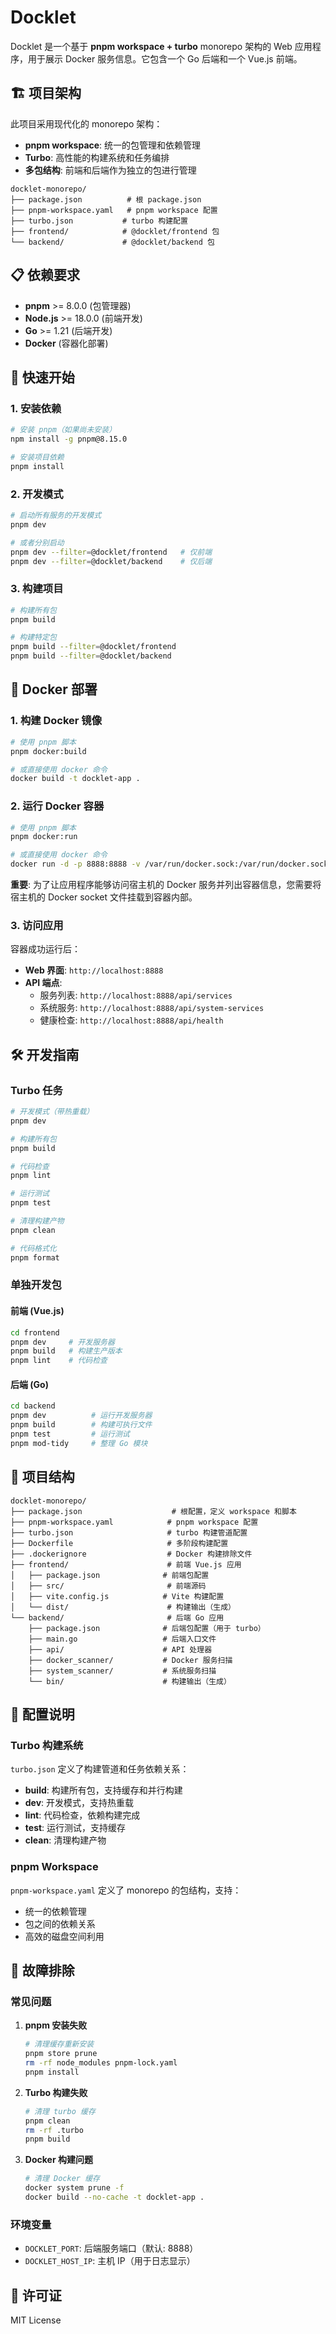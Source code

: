 # Docklet

Docklet 是一个基于 **pnpm workspace + turbo** monorepo 架构的 Web 应用程序，用于展示 Docker 服务信息。它包含一个 Go 后端和一个 Vue.js 前端。

## 🏗️ 项目架构

此项目采用现代化的 monorepo 架构：

- **pnpm workspace**: 统一的包管理和依赖管理
- **Turbo**: 高性能的构建系统和任务编排
- **多包结构**: 前端和后端作为独立的包进行管理

```
docklet-monorepo/
├── package.json          # 根 package.json
├── pnpm-workspace.yaml   # pnpm workspace 配置
├── turbo.json           # turbo 构建配置
├── frontend/            # @docklet/frontend 包
└── backend/             # @docklet/backend 包
```

## 📋 依赖要求

- **pnpm** >= 8.0.0 (包管理器)
- **Node.js** >= 18.0.0 (前端开发)
- **Go** >= 1.21 (后端开发) 
- **Docker** (容器化部署)

## 🚀 快速开始

### 1. 安装依赖

```bash
# 安装 pnpm（如果尚未安装）
npm install -g pnpm@8.15.0

# 安装项目依赖
pnpm install
```

### 2. 开发模式

```bash
# 启动所有服务的开发模式
pnpm dev

# 或者分别启动
pnpm dev --filter=@docklet/frontend   # 仅前端
pnpm dev --filter=@docklet/backend    # 仅后端
```

### 3. 构建项目

```bash
# 构建所有包
pnpm build

# 构建特定包
pnpm build --filter=@docklet/frontend
pnpm build --filter=@docklet/backend
```

## 🐳 Docker 部署

### 1. 构建 Docker 镜像

```bash
# 使用 pnpm 脚本
pnpm docker:build

# 或直接使用 docker 命令
docker build -t docklet-app .
```

### 2. 运行 Docker 容器

```bash
# 使用 pnpm 脚本
pnpm docker:run

# 或直接使用 docker 命令
docker run -d -p 8888:8888 -v /var/run/docker.sock:/var/run/docker.sock docklet-app
```

**重要**: 为了让应用程序能够访问宿主机的 Docker 服务并列出容器信息，您需要将宿主机的 Docker socket 文件挂载到容器内部。

### 3. 访问应用

容器成功运行后：

- **Web 界面**: `http://localhost:8888`
- **API 端点**:
  - 服务列表: `http://localhost:8888/api/services`
  - 系统服务: `http://localhost:8888/api/system-services`
  - 健康检查: `http://localhost:8888/api/health`

## 🛠️ 开发指南

### Turbo 任务

```bash
# 开发模式（带热重载）
pnpm dev

# 构建所有包
pnpm build

# 代码检查
pnpm lint

# 运行测试
pnpm test

# 清理构建产物
pnpm clean

# 代码格式化
pnpm format
```

### 单独开发包

#### 前端 (Vue.js)

```bash
cd frontend
pnpm dev     # 开发服务器
pnpm build   # 构建生产版本
pnpm lint    # 代码检查
```

#### 后端 (Go)

```bash
cd backend
pnpm dev          # 运行开发服务器
pnpm build        # 构建可执行文件
pnpm test         # 运行测试
pnpm mod-tidy     # 整理 Go 模块
```

## 📁 项目结构

```
docklet-monorepo/
├── package.json                    # 根配置，定义 workspace 和脚本
├── pnpm-workspace.yaml            # pnpm workspace 配置
├── turbo.json                     # turbo 构建管道配置
├── Dockerfile                     # 多阶段构建配置
├── .dockerignore                  # Docker 构建排除文件
├── frontend/                      # 前端 Vue.js 应用
│   ├── package.json              # 前端包配置
│   ├── src/                       # 前端源码
│   ├── vite.config.js            # Vite 构建配置
│   └── dist/                      # 构建输出（生成）
└── backend/                       # 后端 Go 应用
    ├── package.json              # 后端包配置（用于 turbo）
    ├── main.go                   # 后端入口文件
    ├── api/                      # API 处理器
    ├── docker_scanner/           # Docker 服务扫描
    ├── system_scanner/           # 系统服务扫描
    └── bin/                      # 构建输出（生成）
```

## 🔧 配置说明

### Turbo 构建系统

`turbo.json` 定义了构建管道和任务依赖关系：

- **build**: 构建所有包，支持缓存和并行构建
- **dev**: 开发模式，支持热重载
- **lint**: 代码检查，依赖构建完成
- **test**: 运行测试，支持缓存
- **clean**: 清理构建产物

### pnpm Workspace

`pnpm-workspace.yaml` 定义了 monorepo 的包结构，支持：

- 统一的依赖管理
- 包之间的依赖关系
- 高效的磁盘空间利用

## 🐛 故障排除

### 常见问题

1. **pnpm 安装失败**
   ```bash
   # 清理缓存重新安装
   pnpm store prune
   rm -rf node_modules pnpm-lock.yaml
   pnpm install
   ```

2. **Turbo 构建失败**
   ```bash
   # 清理 turbo 缓存
   pnpm clean
   rm -rf .turbo
   pnpm build
   ```

3. **Docker 构建问题**
   ```bash
   # 清理 Docker 缓存
   docker system prune -f
   docker build --no-cache -t docklet-app .
   ```

### 环境变量

- `DOCKLET_PORT`: 后端服务端口（默认: 8888）
- `DOCKLET_HOST_IP`: 主机 IP（用于日志显示）

## 📝 许可证

MIT License